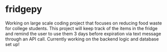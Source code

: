 # fridgepy

Working on large scale coding project that focuses on reducing food waste for college students. This project will keep track of the items in the fridge and remind the user to use them 3 days before expiration via text message through an API call. Currently working on the backend logic and database set up!
